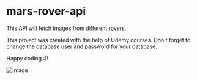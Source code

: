 # mars-rover-api

This API will fetch images from different rovers.

This project was created with the help of Udemy courses.
Don't forget to change the database user and password for your database.

Happy coding :)!

![image](https://user-images.githubusercontent.com/72088440/177981580-c6f5e3e7-e021-417a-82e7-4bf187d05582.png)

